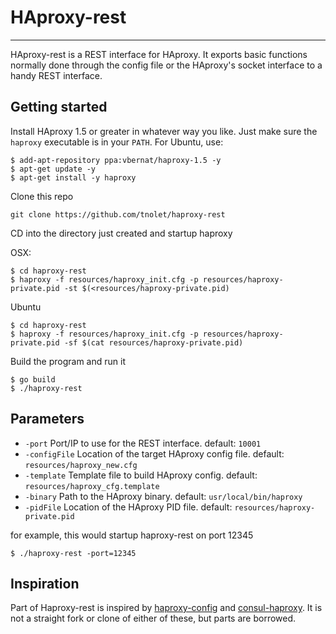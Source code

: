 # HAproxy-rest
---

HAproxy-rest is a REST interface for HAproxy. It exports basic functions normally done through the config file or the
HAproxy's socket interface to a handy REST interface.

## Getting started

Install HAproxy 1.5 or greater in whatever way you like. Just make sure the `haproxy` executable is in your `PATH`. For Ubuntu, use:


    $ add-apt-repository ppa:vbernat/haproxy-1.5 -y  
    $ apt-get update -y  
    $ apt-get install -y haproxy  


Clone this repo 

    git clone https://github.com/tnolet/haproxy-rest 

CD into the directory just created and startup haproxy

OSX:

    $ cd haproxy-rest
    $ haproxy -f resources/haproxy_init.cfg -p resources/haproxy-private.pid -st $(<resources/haproxy-private.pid)

Ubuntu

    $ cd haproxy-rest      
    $ haproxy -f resources/haproxy_init.cfg -p resources/haproxy-private.pid -sf $(cat resources/haproxy-private.pid)

    
Build the program and run it
 
    $ go build
    $ ./haproxy-rest

 

## Parameters

* `-port` Port/IP to use for the REST interface. default: `10001`
* `-configFile` Location of the target HAproxy config file. default: `resources/haproxy_new.cfg`
* `-template` Template file to build HAproxy config. default: `resources/haproxy_cfg.template`
* `-binary` Path to the HAproxy binary. default: `usr/local/bin/haproxy`
* `-pidFile` Location of the HAproxy PID file. default: `resources/haproxy-private.pid`
    
for example, this would startup haproxy-rest on port 12345

    $ ./haproxy-rest -port=12345

## Inspiration

Part of Haproxy-rest is inspired by [haproxy-config](https://github.com/jbuchbinder/haproxy-config) and
[consul-haproxy](https://github.com/hashicorp/consul-haproxy). It is not a straight fork or clone of either of these,
but parts are borrowed.